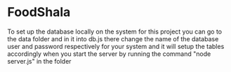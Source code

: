 # FoodShala

To set up the database locally on the system for this project you can go to the data folder and in it into db.js there change the name of the database user and password respectively for your system and it will setup the tables accordingly when you start the server by running the command "node server.js" in the folder
